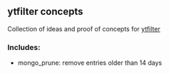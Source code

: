 ## ytfilter concepts

Collection of ideas and proof of concepts for [ytfilter](https://github.com/kenf1/ytfilter)

### Includes:

- mongo_prune: remove entries older than 14 days
